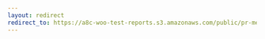 ```yaml
---
layout: redirect
redirect_to: https://a8c-woo-test-reports.s3.amazonaws.com/public/pr-merge/45693/api/index.html
---
```

